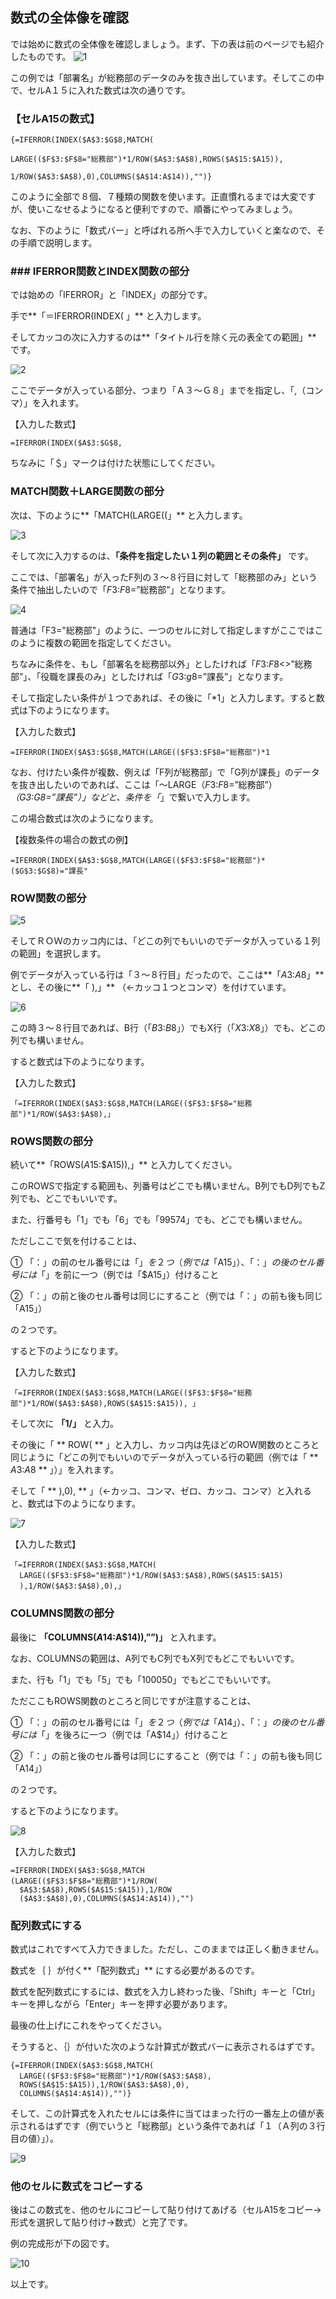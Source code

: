 
## 数式の全体像を確認
では始めに数式の全体像を確認しましょう。まず、下の表は前のページでも紹介したものです。
![1](https://user-images.githubusercontent.com/45871453/59075520-fcc62380-890b-11e9-89f2-d09b0553b01b.jpg)

この例では「部署名」が総務部のデータのみを抜き出しています。そしてこの中で、セルA１５に入れた数式は次の通りです。

### 【セルA15の数式】

    {=IFERROR(INDEX($A$3:$G$8,MATCH(

    LARGE(($F$3:$F$8="総務部")*1/ROW($A$3:$A$8),ROWS($A$15:$A15)),

    1/ROW($A$3:$A$8),0),COLUMNS($A$14:A$14)),"")}


このように全部で８個、７種類の関数を使います。正直慣れるまでは大変ですが、使いこなせるようになると便利ですので、順番にやってみましょう。

なお、下のように「数式バー」と呼ばれる所へ手で入力していくと楽なので、その手順で説明します。

### ### IFERROR関数とINDEX関数の部分
では始めの「IFERROR」と「INDEX」の部分です。

手で**「＝IFERROR(INDEX( 」** と入力します。

そしてカッコの次に入力するのは**「タイトル行を除く元の表全ての範囲」** です。

![2](https://user-images.githubusercontent.com/45871453/59075708-1caa1700-890d-11e9-9fff-41bd3132825b.jpg)

ここでデータが入っている部分、つまり「Ａ３～Ｇ８」までを指定し、「,（コンマ）」を入れます。

【入力した数式】


    =IFERROR(INDEX($A$3:$G$8,


ちなみに「＄」マークは付けた状態にしてください。

### MATCH関数＋LARGE関数の部分

次は、下のように**「MATCH(LARGE((」** と入力します。

![3](https://user-images.githubusercontent.com/45871453/59075749-4a8f5b80-890d-11e9-9022-e0e89fc1ce46.jpg)

そして次に入力するのは、**「条件を指定したい１列の範囲とその条件」** です。

ここでは、「部署名」が入ったF列の３～８行目に対して「総務部のみ」という条件で抽出したいので「$F$3:$F$8=”総務部”」となります。

![4](https://user-images.githubusercontent.com/45871453/59075793-82969e80-890d-11e9-8cf3-b6ef705b5ecb.jpg)

普通は「F3="総務部"」のように、一つのセルに対して指定しますがここではこのように複数の範囲を指定してください。

ちなみに条件を、もし「部署名を総務部以外」としたければ「$F$3:$F$8<>”総務部”」、「役職を課長のみ」としたければ「$G$3:$g$8=”課長”」となります。

そして指定したい条件が１つであれば、その後に「*1」と入力します。すると数式は下のようになります。


【入力した数式】

    =IFERROR(INDEX($A$3:$G$8,MATCH(LARGE(($F$3:$F$8="総務部")*1

なお、付けたい条件が複数、例えば「F列が総務部」で「G列が課長」のデータを抜き出したいのであれば、ここは「～LARGE（$F$3:$F$8=”総務部”）*（$G$3:$G$8=”課長”）」などと、条件を「*」で繋いで入力します。

この場合数式は次のようになります。

【複数条件の場合の数式の例】

    =IFERROR(INDEX($A$3:$G$8,MATCH(LARGE(($F$3:$F$8="総務部")*($G$3:$G$8)="課長"

### ROW関数の部分
![5](https://user-images.githubusercontent.com/45871453/59075823-a78b1180-890d-11e9-9fbd-7225a132ef5e.jpg)


そしてＲＯＷのカッコ内には、「どこの列でもいいのでデータが入っている１列の範囲」を選択します。

例でデータが入っている行は「３～８行目」だったので、ここは**「$A$3:$A$8」** とし、その後に**「 ),」** （←カッコ１つとコンマ）を付けています。

![6](https://user-images.githubusercontent.com/45871453/59075836-bd003b80-890d-11e9-847c-87c43adae68f.jpg)

この時３～８行目であれば、B行（「$B$3:$B$8」）でもX行（「$X$3:$X$8」）でも、どこの列でも構いません。

すると数式は下のようになります。

【入力した数式】

    「=IFERROR(INDEX($A$3:$G$8,MATCH(LARGE(($F$3:$F$8="総務部")*1/ROW($A$3:$A$8),」

### ROWS関数の部分

続いて**「ROWS($A$15:$A15)),」** と入力してください。

このROWSで指定する範囲も、列番号はどこでも構いません。B列でもD列でもZ列でも、どこでもいいです。

また、行番号も「1」でも「6」でも「99574」でも、どこでも構いません。

ただしここで気を付けることは、

① 「：」の前のセル番号には「$」を２つ（例では「$A$15」）、「：」の後のセル番号には「$」を前に一つ（例では「$A15」）付けること

② 「：」の前と後のセル番号は同じにすること（例では「：」の前も後も同じ「A15」）

の２つです。

すると下のようになります。

【入力した数式】

    「=IFERROR(INDEX($A$3:$G$8,MATCH(LARGE(($F$3:$F$8="総務部")*1/ROW($A$3:$A$8),ROWS($A$15:$A15)), 」

そして次に **「1/」** と入力。

その後に「 ** ROW( ** 」と入力し、カッコ内は先ほどのROW関数のところと同じように「どこの列でもいいのでデータが入っている行の範囲（例では「 ** $A$3:$A$8 ** 」）」を入れます。

そして「 ** ),0), ** 」（←カッコ、コンマ、ゼロ、カッコ、コンマ）と入れると、数式は下のようになります。

![7](https://user-images.githubusercontent.com/45871453/59075862-dd2ffa80-890d-11e9-8c9c-b8ec48de8f24.jpg)

【入力した数式】

    「=IFERROR(INDEX($A$3:$G$8,MATCH(
      LARGE(($F$3:$F$8="総務部")*1/ROW($A$3:$A$8),ROWS($A$15:$A15)
      ),1/ROW($A$3:$A$8),0),」


### COLUMNS関数の部分

最後に **「COLUMNS($A$14:A$14)),””)」** と入れます。

なお、COLUMNSの範囲は、A列でもC列でもX列でもどこでもいいです。

また、行も「1」でも「5」でも「100050」でもどこでもいいです。

ただここもROWS関数のところと同じですが注意することは、

① 「：」の前のセル番号には「$」を２つ（例では「$A$14」）、「：」の後のセル番号には「$」を後ろに一つ（例では「A$14」）付けること

② 「：」の前と後のセル番号は同じにすること（例では「：」の前も後も同じ「A14」）

の２つです。

すると下のようになります。

![8](https://user-images.githubusercontent.com/45871453/59075880-f3d65180-890d-11e9-98e7-ed587bab5231.jpg)

【入力した数式】

    =IFERROR(INDEX($A$3:$G$8,MATCH
    (LARGE(($F$3:$F$8="総務部")*1/ROW(
      $A$3:$A$8),ROWS($A$15:$A15)),1/ROW
      ($A$3:$A$8),0),COLUMNS($A$14:A$14)),"")

### 配列数式にする

数式はこれですべて入力できました。ただし、このままでは正しく動きません。

数式を｛ ｝が付く**「配列数式」** にする必要があるのです。

数式を配列数式にするには、数式を入力し終わった後、「Shift」キーと「Ctrl」キーを押しながら「Enter」キーを押す必要があります。

最後の仕上げにこれをやってください。

そうすると、｛｝が付いた次のような計算式が数式バーに表示されるはずです。


    {=IFERROR(INDEX($A$3:$G$8,MATCH(
      LARGE(($F$3:$F$8="総務部")*1/ROW($A$3:$A$8),
      ROWS($A$15:$A15)),1/ROW($A$3:$A$8),0),
      COLUMNS($A$14:A$14)),"")}


そして、この計算式を入れたセルには条件に当てはまった行の一番左上の値が表示されるはずです（例でいうと「総務部」という条件であれば「１（Ａ列の３行目の値）」）。

![9](https://user-images.githubusercontent.com/45871453/59075897-094b7b80-890e-11e9-97d0-362bb1f708bc.jpg)

### 他のセルに数式をコピーする

後はこの数式を、他のセルにコピーして貼り付けてあげる（セルA15をコピー→形式を選択して貼り付け→数式）と完了です。

例の完成形が下の図です。

![10](https://user-images.githubusercontent.com/45871453/59075906-19635b00-890e-11e9-8dc1-403a6f29e7f4.jpg)

以上です。
